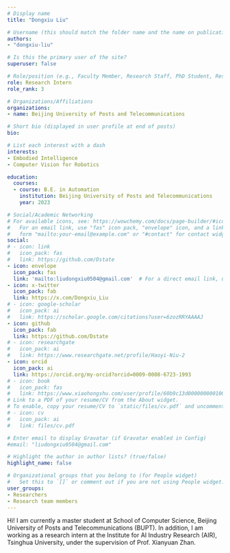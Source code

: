 ```yaml
---
# Display name
title: "Dongxiu Liu"

# Username (this should match the folder name and the name on publications)
authors:
- "dongxiu-liu"

# Is this the primary user of the site?
superuser: false

# Role/position (e.g., Faculty Member, Research Staff, PhD Student, Research Intern)
role: Research Intern
role_rank: 3

# Organizations/Affiliations
organizations:
- name: Beijing University of Posts and Telecommunications

# Short bio (displayed in user profile at end of posts)
bio: 

# List each interest with a dash
interests:
- Embodied Intelligence
- Computer Vision for Robotics

education:
  courses:
  - course: B.E. in Automation
    institution: Beijing University of Posts and Telecommunications
    year: 2023

# Social/Academic Networking
# For available icons, see: https://wowchemy.com/docs/page-builder/#icons
#   For an email link, use "fas" icon pack, "envelope" icon, and a link in the
#   form "mailto:your-email@example.com" or "#contact" for contact widget.
social:
# - icon: link
#   icon_pack: fas
#   link: https://github.com/Dstate
- icon: envelope
  icon_pack: fas
  link: 'mailto:liudongxiu0504@gmail.com'  # For a direct email link, use "mailto:test@example.org".
- icon: x-twitter
  icon_pack: fab
  link: https://x.com/Dongxiu_Liu
# - icon: google-scholar
#   icon_pack: ai
#   link: https://scholar.google.com/citations?user=6zozRRYAAAAJ
- icon: github
  icon_pack: fab
  link: https://github.com/Dstate
# - icon: researchgate
#   icon_pack: ai
#   link: https://www.researchgate.net/profile/Haoyi-Niu-2
- icon: orcid
  icon_pack: ai
  link: https://orcid.org/my-orcid?orcid=0009-0008-6723-1993
# - icon: book
#   icon_pack: fas
#   link: https://www.xiaohongshu.com/user/profile/60b9c13d000000000100a000?xsec_token=YB-52kCnQg6J-YX9gYU1j3xtLTs2eFrUy3Rednq5n96aU%3D&xsec_source=app_share&xhsshare=CopyLink&appuid=60b9c13d000000000100a000&apptime=1740485093&share_id=939a0f2b7dc14f2693c80145464eada7&share_channel=copy_link  # 你的个人网站链接
# Link to a PDF of your resume/CV from the About widget.
# To enable, copy your resume/CV to `static/files/cv.pdf` and uncomment the lines below.
# - icon: cv
#   icon_pack: ai
#   link: files/cv.pdf

# Enter email to display Gravatar (if Gravatar enabled in Config)
#email: "liudongxiu0504@gmail.com"

# Highlight the author in author lists? (true/false)
highlight_name: false

# Organizational groups that you belong to (for People widget)
#   Set this to `[]` or comment out if you are not using People widget.
user_groups:
- Researchers
- Research team members
---
```


Hi! I am currently a master student at School of Computer Science, Beijing University of Posts and Telecommunications (BUPT). In addition, I am working as a research intern at the Institute for AI Industry Research (AIR), Tsinghua University, under the supervision of Prof. Xianyuan Zhan.